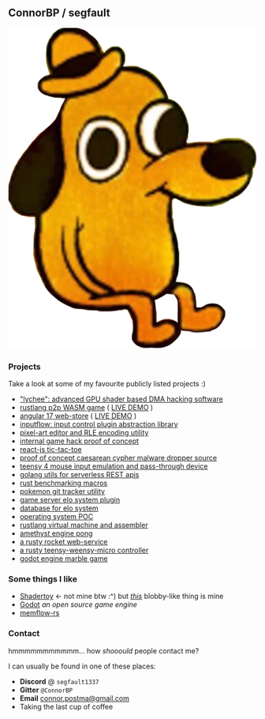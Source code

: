 ## ConnorBP / segfault
![this is fine dog comic](/thisisfine.png "this is fine....")
### Projects

Take a look at some of my favourite publicly listed projects :)

- ["lychee": advanced GPU shader based DMA hacking software](https://github.com/ConnorBP/lychee)
- [rustlang p2p WASM game](https://github.com/ConnorBP/wasm_battle_arena) ( [LIVE DEMO](ghost.segfault.site) )
- [angular 17 web-store](https://github.com/ConnorBP/angular_shop) ( [LIVE DEMO](https://angular.segfault.site) )
- [inputflow: input control plugin abstraction library](https://github.com/ConnorBP/inputflow)
- [pixel-art editor and RLE encoding utility](https://github.com/ConnorBP/sixteenbit)
- [internal game hack proof of concept](https://github.com/ConnorBP/0x1337)
- [react-js tic-tac-toe](https://github.com/ConnorBP/react-tictactoe)
- [proof of concept caesarean cypher malware dropper source](https://github.com/ConnorBP/dropper)
- [teensy 4 mouse input emulation and pass-through device](https://github.com/ConnorBP/usb_host_passthrough)
- [golang utils for serverless REST apis](https://github.com/ConnorBP/go-webapi-utils)
- [rust benchmarking macros](https://github.com/ConnorBP/benchme)
- [pokemon git tracker utility](https://github.com/ConnorBP/pokemon-git-tracker)
- [game server elo system plugin](https://github.com/ConnorBP/segfault-ranks)
- [database for elo system](https://github.com/ConnorBP/segfault_database)
- [operating system POC](https://github.com/ConnorBP/Bob-OS)
- [rustlang virtual machine and assembler](https://github.com/ConnorBP/biobox)
- [amethyst engine pong](https://github.com/ConnorBP/NerdSimulator)
- [a rusty rocket web-service](https://github.com/ConnorBP/rocket-web-service)
- [a rusty teensy-weensy-micro controller](https://github.com/ConnorBP/Rusted-Teensy-Base)
- [godot engine marble game](https://github.com/ConnorBP/SuperMarbleBattle)

### Some things I like

- [Shadertoy](https://www.shadertoy.com/view/Ms2SD1) <- not mine btw :^) but _[this](https://www.shadertoy.com/view/WdSSRd)_ blobby-like thing is mine
- [Godot](https://github.com/godotengine/godot) _an open source game engine_
- [memflow-rs](https://memflow.io/)

### Contact

hmmmmmmmmmmm... how _shooould_ people contact me?

I can usually be found in one of these places:

- **Discord** @ `segfault1337`
- **Gitter** `@ConnorBP`
- **Email** [connor.postma@gmail.com](mailto:connor.postma@gmail.com)
- Taking the last cup of coffee